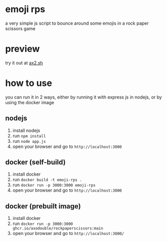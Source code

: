 # emoji rps

a very simple js script to bounce around some emojis in a rock paper scissors game

# preview
try it out at [ax2.sh](https://ax2.sh/)

# how to use

you can run it in 2 ways, either by running it with express js in nodejs, or by using the docker image

## nodejs

1. install nodejs
2. run `npm install`
3. run `node app.js`
4. open your browser and go to `http://localhost:3000`

## docker (self-build)

1. install docker
2. run `docker build -t emoji-rps .`
3. run `docker run -p 3000:3000 emoji-rps`
4. open your browser and go to `http://localhost:3000`

## docker (prebuilt image)
1. install docker
2. run `docker run -p 3000:3000 ghcr.io/axodouble/rockpaperscissors:main`
3. open your browser and go to `http://localhost:3000/`
